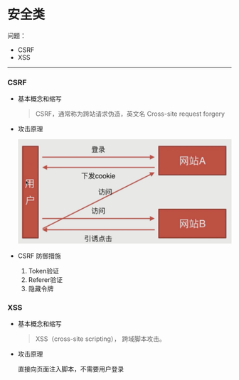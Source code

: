 # 安全类

问题：

- CSRF
- XSS

------

### CSRF

- 基本概念和缩写

  > CSRF，通常称为跨站请求伪造，英文名 Cross-site request forgery

- 攻击原理

  ![](./img/csrf.png)

- CSRF 防御措施

  1. Token验证
  2. Referer验证
  3. 隐藏令牌

### XSS

- 基本概念和缩写

  > XSS（cross-site scripting）， 跨域脚本攻击。 

- 攻击原理

  直接向页面注入脚本，不需要用户登录